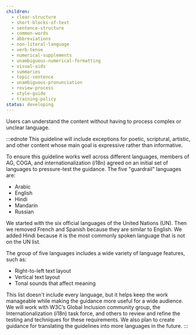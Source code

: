```yaml
---
children:
  - clear-structure
  - short-blocks-of-text
  - sentence-structure
  - common-words
  - abbreviations
  - non-literal-language
  - verb-tense
  - numerical-supplements
  - unambiguous-numerical-formatting
  - visual-aids
  - summaries
  - topic-sentence
  - unambiguous-pronunciation
  - review-process
  - style-guide
  - training-policy
status: developing
---
```


Users can understand the content without having to process complex or unclear language.

:::ednote
This guideline will include exceptions for poetic, scriptural, artistic, and other content whose main goal is expressive rather than informative.

To ensure this guideline works well across different languages,
members of AG, COGA, and internationalization (i18n) agreed on an initial set of languages to pressure-test the guidance.
The five "guardrail" languages are:

- Arabic
- English
- Hindi
- Mandarin 
- Russian

We started with the six official languages of the United Nations (UN). Then we removed French and Spanish because they are similar to English. We added Hindi because it is the most commonly spoken language that is not on the UN list.

The group of five languages includes a wide variety of language features, such as:

- Right-to-left text layout 
- Vertical text layout
- Tonal sounds that affect meaning

This list doesn't include every language, but it helps keep the work manageable while making the guidance more useful for a wide audience.
We will work with W3C’s Global Inclusion community group, the Internationalization (i18n) task force, and others to review and refine the testing and techniques for these requirements.
We also plan to create guidance for translating the guidelines into more languages in the future.
:::

